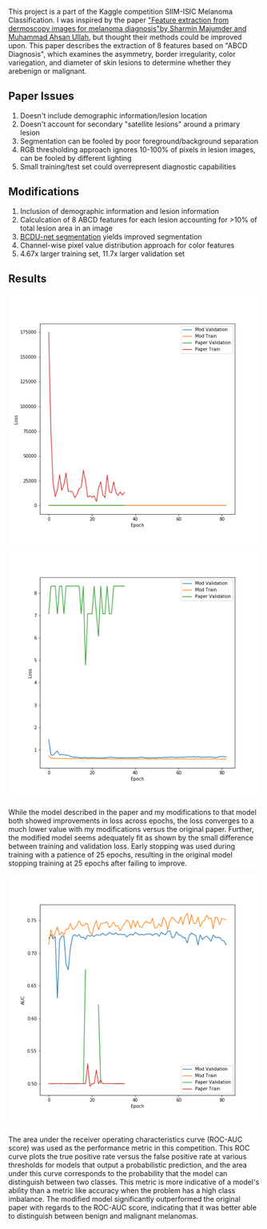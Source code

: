 This project is a part of the Kaggle competition SIIM-ISIC Melanoma Classification. I was inspired by the paper ["Feature extraction from dermoscopy images for melanoma diagnosis"by Sharmin Majumder and Muhammad Ahsan Ullah](https://link.springer.com/article/10.1007/s42452-019-0786-8), but thought their methods could be improved upon. This paper describes the extraction of 8 features based on "ABCD Diagnosis", which examines the asymmetry, border irregularity, color variegation, and diameter of skin lesions to determine whether they arebenign or malignant. 

## Paper Issues
1. Doesn't include demographic information/lesion location
2. Doesn't account for secondary "satellite lesions" around a primary lesion
3. Segmentation can be fooled by poor foreground/background separation
4. RGB thresholding approach ignores 10-100% of pixels in lesion images, can be fooled by different lighting
5. Small training/test set could overrepresent diagnostic capabilities

## Modifications
1. Inclusion of demographic information and lesion information
2. Calculcation of 8 ABCD features for each lesion accounting for >10% of total lesion area in an image
3. [BCDU-net segmentation](https://github.com/rezazad68/BCDU-Net) yields improved segmentation
4. Channel-wise pixel value distribution approach for color features
5. 4.67x larger training set, 11.7x larger validation set

## Results
![All Loss](/allloss.png)
![Most Loss](/mostloss.png)

While the model described in the paper and my modifications to that model both showed improvements in loss across epochs, the loss converges to a much lower value with my modifications versus the original paper. Further, the modified model seems adequately fit as shown by the small difference between training and validation loss. Early stopping was used during training with a patience of 25 epochs, resulting in the original model stopping training at 25 epochs after failing to improve.

![ROC-AUC Score](/allauc.png)

The area under the receiver operating characteristics curve (ROC-AUC score) was used as the performance metric in this competition. This ROC curve plots the true positive rate versus the false positive rate at various thresholds for models that output a probabilistic prediction, and the area under this curve corresponds to the probability that the model can distinguish between two classes. This metric is more indicative of a model's ability than a metric like accuracy when the problem has a high class imbalance. The modified model significantly outperformed the original paper with regards to the ROC-AUC score, indicating that it was better able to distinguish between benign and malignant melanomas. 

